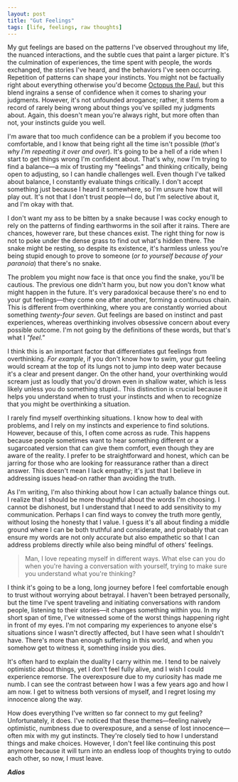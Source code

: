 ```yaml
---
layout: post
title: "Gut Feelings"
tags: [life, feelings, raw thoughts]
---
```


My gut feelings are based on the patterns I've observed throughout my life, the nuanced interactions, and the subtle cues that paint a larger picture. It's the culmination of experiences, the time spent with people, the words exchanged, the stories I've heard, and the behaviors I've seen occurring. Repetition of patterns can shape your instincts. You might not be factually right about everything otherwise you'd become [Octopus the Paul](https://en.wikipedia.org/wiki/Paul_the_Octopus), but this blend ingrains a sense of confidence when it comes to sharing your judgments. However, it's not unfounded arrogance; rather, it stems from a record of rarely being wrong about things you've spilled my judgments about. Again, this doesn't mean you're always right, but more often than not, your instincts guide you well.

I'm aware that too much confidence can be a problem if you become too comfortable, and I know that being right all the time isn't possible (*that's why I'm repeating it over and over*). It's going to be a hell of a ride when I start to get things wrong I'm confident about. That's why, now I'm trying to find a balance—a mix of trusting my "feelings" and thinking critically, being open to adjusting, so I can handle challenges well. Even though I've talked about balance, I constantly evaluate things critically. I don't accept something just because I heard it somewhere, so I'm unsure how that will play out. It's not that I don't trust people—I do, but I'm selective about it, and I'm okay with that.

I don't want my ass to be bitten by a snake because I was cocky enough to rely on the patterns of finding earthworms in the soil after it rains. There are chances, however rare, but these chances exist. The right thing for now is not to poke under the dense grass to find out what's hidden there. The snake might be resting, so despite its existence, it's harmless unless you're being stupid enough to prove to someone (*or to yourself because of your paranoia*) that there's no snake.

The problem you might now face is that once you find the snake, you'll be cautious. The previous one didn't harm you, but now you don't know what might happen in the future. It's very paradoxical because there's no end to your gut feelings—they come one after another, forming a continuous chain. This is different from overthinking, where you are constantly worried about something *twenty-four seven*. Gut feelings are based on instinct and past experiences, whereas overthinking involves obsessive concern about every possible outcome. I'm not going by the definitions of these words, but that's what I *"feel."*

I think this is an important factor that differentiates gut feelings from overthinking. *For example*, if you don't know how to swim, your gut feeling would scream at the top of its lungs not to jump into deep water because it's a clear and present danger. On the other hand, your overthinking would scream just as loudly that you'd drown even in shallow water, which is less likely unless you do something stupid.. This distinction is crucial because it helps you understand when to trust your instincts and when to recognize that you might be overthinking a situation.

I rarely find myself overthinking situations. I know how to deal with problems, and I rely on my instincts and experience to find solutions. However, because of this, I often come across as rude. This happens because people sometimes want to hear something different or a sugarcoated version that can give them comfort, even though they are aware of the reality. I prefer to be straightforward and honest, which can be jarring for those who are looking for reassurance rather than a direct answer. This doesn't mean I lack empathy; it's just that I believe in addressing issues head-on rather than avoiding the truth.

As I'm writing, I'm also thinking about how I can actually balance things out. I realize that I should be more thoughtful about the words I'm choosing. I cannot be dishonest, but I understand that I need to add sensitivity to my communication. Perhaps I can find ways to convey the truth more gently, without losing the honesty that I value. I guess it's all about finding a middle ground where I can be both truthful and considerate, and probably that can ensure my words are not only accurate but also empathetic so that I can address problems directly while also being mindful of others' feelings.

>Man, I love repeating myself in different ways. What else can you do when you're having a conversation with yourself, trying to make sure you understand what you're thinking?

I think it's going to be a long, long journey before I feel comfortable enough to trust without worrying about betrayal. I haven't been betrayed personally, but the time I've spent traveling and initiating conversations with random people, listening to their stories—it changes something within you. In my short span of time, I've witnessed some of the worst things happening right in front of my eyes. I'm not comparing my experiences to anyone else's situations since I wasn't directly affected, but I have seen what I shouldn't have. There's more than enough suffering in this world, and when you somehow get to witness it, something inside you dies.

It's often hard to explain the duality I carry within me. I tend to be naively optimistic about things, yet I don't feel fully alive, and I wish I could experience remorse. The overexposure due to my curiosity has made me numb. I can see the contrast between how I was a few years ago and how I am now. I get to witness both versions of myself, and I regret losing my innocence along the way.

How does everything I've written so far connect to my gut feeling? Unfortunately, it does. I've noticed that these themes—feeling naively optimistic, numbness due to overexposure, and a sense of lost innocence—often mix with my gut instincts. They're closely tied to how I understand things and make choices. However, I don't feel like continuing this post anymore because it will turn into an endless loop of thoughts trying to outdo each other, so now, I must leave.


__*Adios*__
